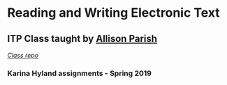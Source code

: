 # Reading and Writing Electronic Text
## ITP Class taught by [Allison Parish](https://github.com/aparrish)
*[Class repo](https://github.com/aparrish/rwet)*
### Karina Hyland assignments - Spring 2019
